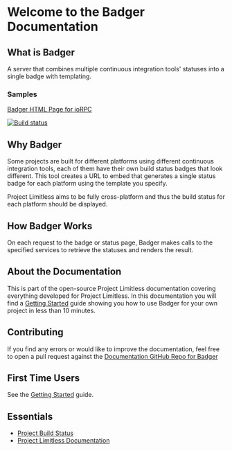 # Welcome to the Badger Documentation

## What is Badger

A server that combines multiple continuous integration tools' statuses into a
single badge with templating.

### Samples

[Badger HTML Page for ioRPC](https://www.projectlimitless.io/badger/iorpc)

[![Build status](https://www.projectlimitless.io/badger/iorpc/badge)](https://www.projectlimitless.io/badger/iorpc)

## Why Badger

Some projects are built for different platforms using different continuous
integration tools, each of them have their own build status badges that look
different. This tool creates a URL to embed that generates a single status badge
for each platform using the template you specify.

Project Limitless aims to be fully cross-platform and thus the build status for
each platform should be displayed.

## How Badger Works

On each request to the badge or status page, Badger makes calls to the specified
services to retrieve the statuses and renders the result.

## About the Documentation

This is part of the open-source Project Limitless documentation covering
everything developed for Project Limitless. In this documentation you will find
a [Getting Started](/getting-started) guide showing you how to use Badger for
your own project in less than 10 minutes.

## Contributing

If you find any errors or would like to improve the documentation, feel free
to open a pull request against the [Documentation GitHub Repo for Badger](https://www.github.com/ProjectLimitless/docs.projectlimitless.io)

## First Time Users

See the [Getting Started](/getting-started) guide.

## Essentials

* [Project Build Status](https://www.projectlimitless.io/badger/badger)
* [Project Limitless Documentation](https://docs.projectlimitless.io)
